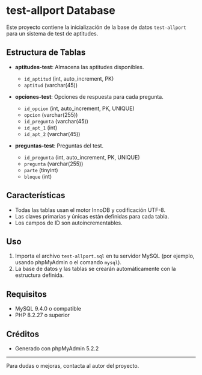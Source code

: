 # test-allport Database

Este proyecto contiene la inicialización de la base de datos `test-allport` para un sistema de test de aptitudes.

## Estructura de Tablas

- **aptitudes-test**: Almacena las aptitudes disponibles.
  - `id_aptitud` (int, auto_increment, PK)
  - `aptitud` (varchar(45))

- **opciones-test**: Opciones de respuesta para cada pregunta.
  - `id_opcion` (int, auto_increment, PK, UNIQUE)
  - `opcion` (varchar(255))
  - `id_pregunta` (varchar(45))
  - `id_apt_1` (int)
  - `id_apt_2` (varchar(45))

- **preguntas-test**: Preguntas del test.
  - `id_pregunta` (int, auto_increment, PK, UNIQUE)
  - `pregunta` (varchar(255))
  - `parte` (tinyint)
  - `bloque` (int)

## Características

- Todas las tablas usan el motor InnoDB y codificación UTF-8.
- Las claves primarias y únicas están definidas para cada tabla.
- Los campos de ID son autoincrementables.

## Uso

1. Importa el archivo `test-allport.sql` en tu servidor MySQL (por ejemplo, usando phpMyAdmin o el comando `mysql`).
2. La base de datos y las tablas se crearán automáticamente con la estructura definida.

## Requisitos

- MySQL 9.4.0 o compatible
- PHP 8.2.27 o superior

## Créditos

- Generado con phpMyAdmin 5.2.2

---

Para dudas o mejoras, contacta al autor del proyecto.
